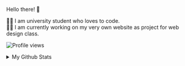 Hello there! 👋

👨‍🎓 I am university student who loves to code.\
👩‍💻 I am currently working on my very own website as project for web design class.

![Profile views](https://gpvc.arturio.dev/marek-guran)

<details> 
   <summary>My Github Stats</summary> 
  
    ![Metrics](/github-metrics.svg)
  
   </details>



